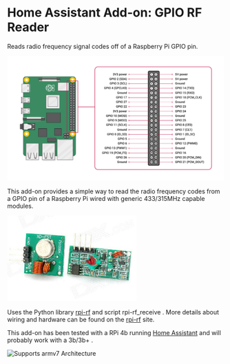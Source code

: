 # Home Assistant Add-on: GPIO RF Reader

Reads radio frequency signal codes off of a Raspberry Pi GPIO pin.

![GPIO pin layout][gpio-pins]

This add-on provides a simple way to read the radio frequency codes from a GPIO pin of a Raspberry Pi wired with generic 433/315MHz capable modules.

![RF hardware][rf-hardware]

Uses the Python library [rpi-rf] and script rpi-rf_receive .  More details about wiring and hardware can be found on the [rpi-rf] site.

This add-on has been tested with a RPi 4b running [Home Assistant] and will probably work with a 3b/3b+ .

![Supports armv7 Architecture][armv7-shield]

[armv7-shield]: https://img.shields.io/badge/armv7-yes-green.svg
[rpi-rf]: https://pypi.org/project/rpi-rf/
[gpio-pins]: /GPIO.png
[rf-hardware]: /rf-boards.png
[Home Assistant]: https://www.home-assistant.io
